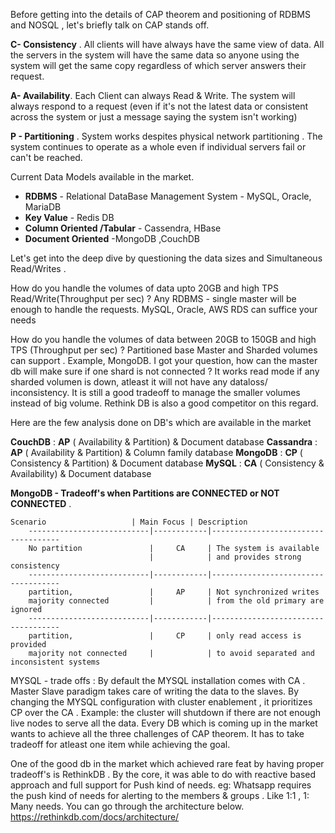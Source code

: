 
Before getting into the details of CAP theorem and positioning of RDBMS and NOSQL , let's briefly talk on CAP stands off.

**C- Consistency** .   All clients will have always have the same view of data. All the servers in the system will have the same data so anyone using the system will get the same copy regardless of which server answers their request.

**A- Availability**. Each Client can always Read & Write.  The system will always respond to a request (even if it's not the latest data or consistent across the system or just a message saying the system isn't working)

**P - Partitioning**  . System works despites physical network partitioning . The system continues to operate as a whole even if individual servers fail or can't be reached.

Current  Data Models available in the market.

 - **RDBMS** - Relational DataBase Management System - MySQL, Oracle, MariaDB
 - **Key Value**  - Redis DB
 - **Column Oriented /Tabular** -  Cassendra, HBase
 - **Document Oriented** -MongoDB ,CouchDB

Let's get into the deep dive by questioning the data sizes and Simultaneous Read/Writes .

How do you handle the volumes of data upto 20GB and high TPS Read/Write(Throughput per sec) ?  Any RDBMS - single master will be enough to handle the requests. MySQL, Oracle, AWS RDS can suffice your needs

How do you handle the volumes of data between 20GB to 150GB and high TPS (Throughput per sec) ? Partitioned base Master and Sharded volumes can support . Example, MongoDB.  I got your question, how can the master db will  make sure if one shard is not connected ? It works read mode if any sharded volumen is down, atleast it will not have any dataloss/ inconsistency.  It is still a good tradeoff to manage the smaller volumes instead of big volume. Rethink DB is also a good competitor on this regard.

Here are the few analysis done on  DB's which are available in the market

**CouchDB**  :  **AP**  ( Availability & Partition) & Document database
**Cassandra**  :  **AP**  ( Availability & Partition) & Column family database
**MongoDB**  :  **CP**  ( Consistency & Partition) & Document database
**MySQL**  :  **CA**  ( Consistency & Availability) & Document database

**MongoDB - Tradeoff's when Partitions are CONNECTED or NOT CONNECTED** .
```
Scenario                   | Main Focus | Description
    ---------------------------|------------|------------------------------------
    No partition               |     CA     | The system is available 
                               |            | and provides strong consistency
    ---------------------------|------------|------------------------------------
    partition,                 |     AP     | Not synchronized writes 
    majority connected         |            | from the old primary are ignored                
    ---------------------------|------------|------------------------------------
    partition,                 |     CP     | only read access is provided
    majority not connected     |            | to avoid separated and inconsistent systems
```

MYSQL - trade offs : By default the MYSQL installation comes with CA .  Master Slave paradigm  takes care of writing the data to the slaves.  By changing the MYSQL configuration with cluster enablement , it prioritizes CP over the CA . Example:  the cluster will shutdown if there are not enough live nodes to serve all the data.
Every DB which is coming up in the market wants to achieve all the three challenges of CAP theorem.  It has to take tradeoff for atleast one item while achieving the goal.

One of the good db in the market which achieved rare feat by having proper tradeoff's is RethinkDB . By the core, it was able to do with reactive based approach and full support for Push kind of needs. eg: Whatsapp requires the push kind of needs for alerting to the members & groups . Like 1:1 , 1: Many needs.
You can go through the architecture below.
https://rethinkdb.com/docs/architecture/
